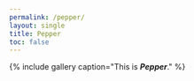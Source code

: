 ```yaml
---
permalink: /pepper/
layout: single
title: Pepper
toc: false
---
```


{% include gallery caption="This is ***Pepper***." %}
